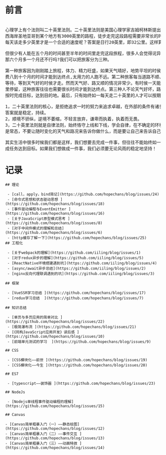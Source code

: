 ﻿# 前言 
<pre>  
心理学上有个法则叫二十英里法则。二十英里法则是美国心理学家吉姆柯林斯提出的。这个法则讲的是：从美国 
西海岸圣地亚哥到某个地方有3000英里的路程，徒步走完这段路程需要非常长的时间，地貌非常复杂，而且经常会遭遇天气变化。
每天该走多少英里才是一个合适的速度呢？答案是日行20英里，即32公里。这样算一下，走完全程大概需要150天，也就是五个月左右。        
 
但很少有人能在五个月的时间甚至半年的时间里走完这段旅程，很多人会觉得诧异，只要一天走20英里不就行了吗?五个月时间不行， 
那六个月多一个月还不行吗?我们可以把旅客分为三种。      

第一种旅客因为刚刚踏上旅程，体力、精力旺盛，如果天气晴好，地势平坦的时侯每天可以走40英里。但这种旅客，往往需要花
费八到十个月的时间才能到达终点,太用力的人跑不远。第二种旅客每当道路不顺、天气恶劣时，这种人常常会躲到帐篷里抱怨，
等待，等到天气好的时侯才走。然而天气好、路又顺的情况非常少。有时侯一天能走40到50英里，但是之后他们会在很长的时间
里停留，这种旅客往往也需要很长时间才能到达终点。第三种人不论天气好坏，路途泥泞，都坚持每天走二十英里，这种人可以
按时完成目标，达到目的地。最后，只有始终如一每天走二十英里的人才可以按期到达目的地。 

1，二十英里法则的核心，是拒绝追求一时的努力来追求卓越，在外部的条件有诸多不确定的情况下，如何保持内在的确定性？ 
答案就是稳定，持续。
2，顺境不骄纵，逆境不萎缩，不轻言放弃，谦卑而执着，执着而无畏。
3，二十英里法则就是自律法则，始终恪守上线和下线，学会自律，在不确定的环境里，相信外部条件的不确定，不可控
是常态，不要让随时变化的天气和路况来告诉你做什么，而是要让自己来告诉自己做什么！

其实生活中很多时候我们都是这样，我们想要去完成一件事，但往往不能始终如一地坚持，走走停停，最终不能按时地完
成任务达到目标。如果我们想做成一件事，我们必须要无论风雨的稳定地坚持！</pre>

# 记录     

    ## 理论

     - [call，apply，bind简记](https://github.com/hopechans/blog/issues/24)
     - [命令式思想和状态驱动思想 ](https://github.com/hopechans/blog/issues/18)   
     - [事件驱动编程与EventEmitter ](https://github.com/hopechans/blog/issues/16)  
     - [关于JavaScript原型模式思考 ](https://github.com/hopechans/blog/issues/8)  
     - [对于中间件模式的理解和总结](https://github.com/hopechans/blog/issues/6)  
     - [http缓存了解一下](https://github.com/hopechans/blog/issues/25)  
    ## 工程化

     - [关于webpack的理解](https://github.com/iiling/blog/issues/1)
     - [对于redux异步的理解](https://github.com/iiling/blog/issues/5)
     - [ReactNative环境搭建遇到坑](https://github.com/iiling/blog/issues/4)
     - [async/await异步总结](https://github.com/iiling/blog/issues/2)
     - [nginx反向代理联调遇到的坑](https://github.com/iiling/blog/issues/3) 
    
    ## 框架

     - [VueSSR学习总结 ](https://github.com/hopechans/blog/issues/17)
     - [redux学习总结  ](https://github.com/hopechans/blog/issues/7)

    ## 知识总结

     - [单页与多页应用的简单对比 ](https://github.com/hopechans/blog/issues/22)
     - [极简瀑布流 ](https://github.com/hopechans/blog/issues/21)
     - [《同构JavaScript应用开发》读后感 ](https://github.com/hopechans/blog/issues/10)
     - [前端单元测试的学习  ](https://github.com/hopechans/blog/issues/9)

    ## CSS

     - [CSS模块化——前世 ](https://github.com/hopechans/blog/issues/19)  
     - [CSS模块化——今生 ](https://github.com/hopechans/blog/issues/20)    

    ## ES7

     - [typescript——装饰器 ](https://github.com/hopechans/blog/issues/23)

    ## NodeJs

     - [Nodejs单线程事件驱动编程的理解](https://github.com/hopechans/blog/issues/15)

    ## Canvas

    - [Canvas简单粗暴入门（一）——静态绘图](https://github.com/hopechans/blog/issues/12)
    - [Canvas简单粗暴入门（二）——事件交互 ](https://github.com/hopechans/blog/issues/13)
    - [Canvas简单粗暴入门（三）——动画特效 ](https://github.com/hopechans/blog/issues/14)


  

   
  
   

   

  

   

